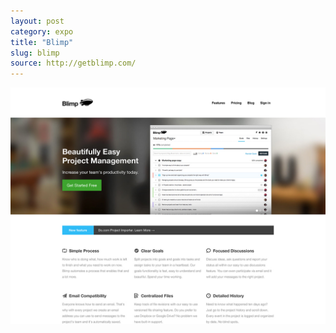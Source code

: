 ```yaml
---
layout: post
category: expo
title: "Blimp"
slug: blimp
source: http://getblimp.com/
---
```


<img src="/screenshots/blimp.jpg">
